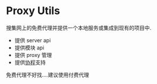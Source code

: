 # Proxy Utils

搜集网上的免费代理并提供一个本地服务或集成到现有的项目中.

- 提供 server api
- 提供模块 api
- 提供 proxy 管理
- 提供[协程](https://docs.python.org/zh-cn/3/library/asyncio.html)支持

免费代理不好找....建议使用付费代理
